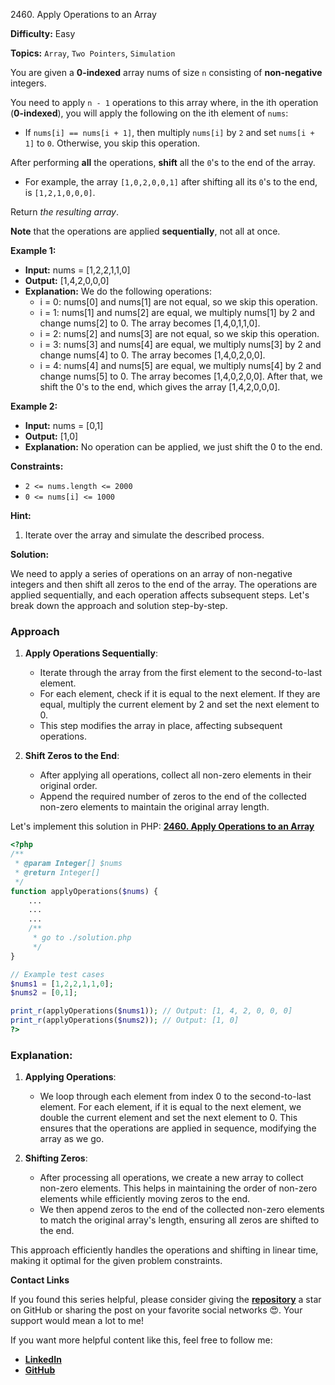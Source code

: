 2460\. Apply Operations to an Array

**Difficulty:** Easy

**Topics:** `Array`, `Two Pointers`, `Simulation`

You are given a **0-indexed** array nums of size `n` consisting of **non-negative** integers.

You need to apply `n - 1` operations to this array where, in the ith operation (**0-indexed**), you will apply the following on the ith element of `nums`:

- If `nums[i] == nums[i + 1]`, then multiply `nums[i]` by `2` and set `nums[i + 1]` to `0`. Otherwise, you skip this operation.

After performing **all** the operations, **shift** all the `0`'s to the end of the array.

- For example, the array `[1,0,2,0,0,1]` after shifting all its `0`'s to the end, is `[1,2,1,0,0,0]`.

Return _the resulting array_.

**Note** that the operations are applied **sequentially**, not all at once.

**Example 1:**

- **Input:** nums = [1,2,2,1,1,0]
- **Output:** [1,4,2,0,0,0]
- **Explanation:** We do the following operations:
  - i = 0: nums[0] and nums[1] are not equal, so we skip this operation.
  - i = 1: nums[1] and nums[2] are equal, we multiply nums[1] by 2 and change nums[2] to 0. The array becomes [1,4,0,1,1,0].
  - i = 2: nums[2] and nums[3] are not equal, so we skip this operation.
  - i = 3: nums[3] and nums[4] are equal, we multiply nums[3] by 2 and change nums[4] to 0. The array becomes [1,4,0,2,0,0].
  - i = 4: nums[4] and nums[5] are equal, we multiply nums[4] by 2 and change nums[5] to 0. The array becomes [1,4,0,2,0,0].
    After that, we shift the 0's to the end, which gives the array [1,4,2,0,0,0].

**Example 2:**

- **Input:** nums = [0,1]
- **Output:** [1,0]
- **Explanation:** No operation can be applied, we just shift the 0 to the end.



**Constraints:**

- `2 <= nums.length <= 2000`
- `0 <= nums[i] <= 1000`


**Hint:**
1. Iterate over the array and simulate the described process.



**Solution:**

We need to apply a series of operations on an array of non-negative integers and then shift all zeros to the end of the array. The operations are applied sequentially, and each operation affects subsequent steps. Let's break down the approach and solution step-by-step.

### Approach

1. **Apply Operations Sequentially**:
   - Iterate through the array from the first element to the second-to-last element.
   - For each element, check if it is equal to the next element. If they are equal, multiply the current element by 2 and set the next element to 0.
   - This step modifies the array in place, affecting subsequent operations.

2. **Shift Zeros to the End**:
   - After applying all operations, collect all non-zero elements in their original order.
   - Append the required number of zeros to the end of the collected non-zero elements to maintain the original array length.

Let's implement this solution in PHP: **[2460. Apply Operations to an Array](https://github.com/mah-shamim/leet-code-in-php/tree/main/algorithms/002460-apply-operations-to-an-array/solution.php)**

```php
<?php
/**
 * @param Integer[] $nums
 * @return Integer[]
 */
function applyOperations($nums) {
    ...
    ...
    ...
    /**
     * go to ./solution.php
     */
}

// Example test cases
$nums1 = [1,2,2,1,1,0];
$nums2 = [0,1];

print_r(applyOperations($nums1)); // Output: [1, 4, 2, 0, 0, 0]
print_r(applyOperations($nums2)); // Output: [1, 0]
?>
```

### Explanation:

1. **Applying Operations**:
   - We loop through each element from index 0 to the second-to-last element. For each element, if it is equal to the next element, we double the current element and set the next element to 0. This ensures that the operations are applied in sequence, modifying the array as we go.

2. **Shifting Zeros**:
   - After processing all operations, we create a new array to collect non-zero elements. This helps in maintaining the order of non-zero elements while efficiently moving zeros to the end.
   - We then append zeros to the end of the collected non-zero elements to match the original array's length, ensuring all zeros are shifted to the end.

This approach efficiently handles the operations and shifting in linear time, making it optimal for the given problem constraints.

**Contact Links**

If you found this series helpful, please consider giving the **[repository](https://github.com/mah-shamim/leet-code-in-php)** a star on GitHub or sharing the post on your favorite social networks 😍. Your support would mean a lot to me!

If you want more helpful content like this, feel free to follow me:

- **[LinkedIn](https://www.linkedin.com/in/arifulhaque/)**
- **[GitHub](https://github.com/mah-shamim)**